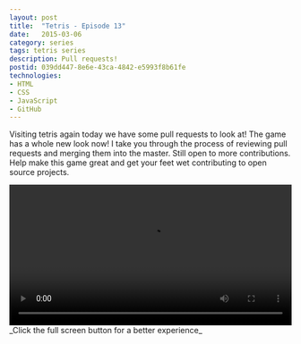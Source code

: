 ```yaml
---
layout: post
title:  "Tetris - Episode 13"
date:   2015-03-06
category: series
tags: tetris series
description: Pull requests!
postid: 039dd447-8e6e-43ca-4842-e5993f8b61fe
technologies:
- HTML
- CSS
- JavaScript
- GitHub
---
```


Visiting tetris again today we have some pull requests to look at! The game has a whole new look now! I take you through the process of reviewing pull requests and merging them into the master. Still open to more contributions. Help make this game great and get your feet wet contributing to open source projects.

<video style="width:100%;" controls>
	<source src="http://videos.quarrantine.com?name=tetris13.mp4" type="video/mp4">
</video>
_Click the full screen button for a better experience_
